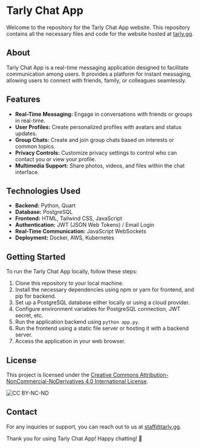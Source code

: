 # Tarly Chat App

Welcome to the repository for the Tarly Chat App website. This repository contains all the necessary files and code for the website hosted at [tarly.gg](https://tarly.gg).

## About

Tarly Chat App is a real-time messaging application designed to facilitate communication among users. It provides a platform for instant messaging, allowing users to connect with friends, family, or colleagues seamlessly.

## Features

- **Real-Time Messaging:** Engage in conversations with friends or groups in real-time.
- **User Profiles:** Create personalized profiles with avatars and status updates.
- **Group Chats:** Create and join group chats based on interests or common topics.
- **Privacy Controls:** Customize privacy settings to control who can contact you or view your profile.
- **Multimedia Support:** Share photos, videos, and files within the chat interface.

## Technologies Used

- **Backend:** Python, Quart
- **Database:** PostgreSQL
- **Frontend:** HTML, Tailwind CSS, JavaScript
- **Authentication:** JWT (JSON Web Tokens) / Email Login
- **Real-Time Communication:** JavaScript WebSockets
- **Deployment:** Docker, AWS, Kubernetes

## Getting Started

To run the Tarly Chat App locally, follow these steps:

1. Clone this repository to your local machine.
2. Install the necessary dependencies using npm or yarn for frontend, and pip for backend.
3. Set up a PostgreSQL database either locally or using a cloud provider.
4. Configure environment variables for PostgreSQL connection, JWT secret, etc.
5. Run the application backend using `python app.py`.
6. Run the frontend using a static file server or hosting it with a backend server.
7. Access the application in your web browser.

## License

This project is licensed under the [Creative Commons Attribution-NonCommercial-NoDerivatives 4.0 International License](https://creativecommons.org/licenses/by-nc-nd/4.0/).

![CC BY-NC-ND](https://licensebuttons.net/l/by-nc-nd/4.0/88x31.png)

## Contact

For any inquiries or support, you can reach out to us at [staff@tarly.gg](mailto:staff@tarly.gg).

Thank you for using Tarly Chat App! Happy chatting! 🎉
